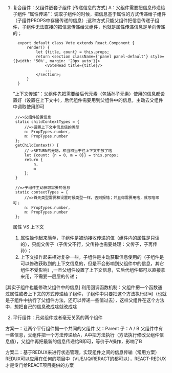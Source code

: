1. 复合组件：父组件嵌套子组件
 [传递信息的方式]
   A：父组件需要把信息传递给子组件
    “属性传递”：调取子组件的时候，把信息基于属性的方式传递给子组件（子组件PROPS中存储传递的信息）;这种方式只能父组件把信息传递子组件，子组件无法直接的把信息传递给父组件，也就是属性传递信息是单向传递的；
    ```
      export default class Vote extends React.Component {
          render() {
              let {title, count} = this.props;
              return <section className={'panel panel-default'} style={{width: '50%', margin: '20px auto'}}>
                  <VoteHead title={title}/>
                  ...
              </section>;
          }
      }
    ```

    “上下文传递”：父组件先把需要给后代元素（包括孙子元素）使用的信息都设置好（设置在上下文中），后代组件需要用到父组件中的信息，主动去父组件中调取使用即可
    ```
     //=>父组件设置信息
     static childContextTypes = {
         //=>设置上下文中信息值的类型
         n: PropTypes.number,
         m: PropTypes.number
     };
     getChildContext() {
         //->RETURN的是啥，相当相当于往上下文中放了啥
         let {count: {n = 0, m = 0}} = this.props;
         return {
             n,
             m
         };
     }

     //=>子组件主动获取需要的信息
     static contextTypes = {
         //=>首先类型需要和设置时候类型一样，否则报错；并且你需要用啥，就写啥即可；
         n: PropTypes.number,
         m: PropTypes.number
     };
    ```

    属性 VS 上下文
      1. 属性操作起来简单，子组件是被动接收传递的值（组件内的属性是只读的），只能父传子（子传父不行，父传孙也需要处理：父传子，子再传孙）；
      2. 上下文操作起来相对复杂一些，子组件是主动获取信息使用的（子组件是可以修改获取到的上下文信息的，但是不会影响到父组件中的信息，其它组件不受影响）,一旦父组件设置了上下文信息，它后代组件都可以直接拿来用，不需要一层层的传递；


 [其实子组件也能修改父组件中的信息]
   利用回调函数机制：父组件把一个函数通过属性或者上下文的方式传递给子组件，子组件中只要把这个方法执行即可（也就是子组件中执行了父组件方法，还可以传递一些值过去），这样父组件在这个方法中，想把自己的信息改成啥就改成啥


2. 平行组件：兄弟组件或者毫无关系的两个组件

  方案一：让两个平行组件拥一个共同的父组件
     父：Parent
     子：A / B
     父组件中有一些信息，父组件把一个方法传递给A，A中把方法执行（方法执行修改父组件信息值），父组件再把最新的信息传递给B即可，等价于A操作，影响了B


  方案二：基于REDUX来进行状态管理，实现组件之间的信息传输（常用方案）
     REDUX可以应用在任何的项目中（VUE/JQ/RERACT的都可以），REACT-REDUX才是专门给REACT项目提供的方案












